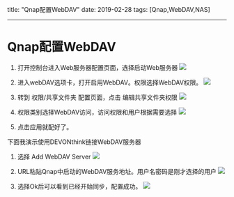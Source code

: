 title: "Qnap配置WebDAV"
date: 2019-02-28
tags: [Qnap,WebDAV,NAS]

---

# Qnap配置WebDAV

1. 打开控制台进入Web服务器配置页面，选择启动Web服务器
![](https://img.geyuxu.com/blog-Nas-20190228-Qnap配置WebDAV.md.15513395846630.jpg)

2. 进入webDAV选项卡，打开启用WebDAV。权限选择WebDAV权限。
![](https://img.geyuxu.com/blog-Nas-20190228-Qnap配置WebDAV.md.15513393831152.jpg)


3. 转到 权限/共享文件夹 配置页面，点击 编辑共享文件夹权限
![](https://img.geyuxu.com/blog-Nas-20190228-Qnap配置WebDAV.md.15513404261107.jpg)

4. 权限类别选择WebDAV访问，访问权限和用户根据需要选择
![](https://img.geyuxu.com/blog-Nas-20190228-Qnap配置WebDAV.md.15513395238565.jpg)

5. 点击应用就配好了。

下面我演示使用DEVONthink链接WebDAV服务器

1. 选择 Add WebDAV Server
![](https://img.geyuxu.com/blog-Nas-20190228-Qnap配置WebDAV.md.15513398596538.jpg)

2. URL粘贴Qnap中启动的WebDAV服务地址。用户名密码是刚才选择的用户
![](https://img.geyuxu.com/blog-Nas-20190228-Qnap配置WebDAV.md.15513399077846.jpg)

3. 选择Ok后可以看到已经开始同步，配置成功。
![](https://img.geyuxu.com/blog-Nas-20190228-Qnap配置WebDAV.md.15513399232557.jpg)


